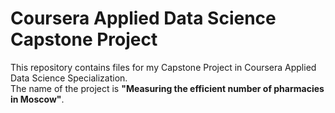 # Coursera Applied Data Science Capstone Project
This repository contains files for my Capstone Project in Coursera Applied Data Science Specialization.  
The name of the project is **"Measuring the efficient number of pharmacies in Moscow"**.  
